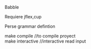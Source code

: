 Babble

Requiere jflex,cup

Perse grammar defintion

make compile 		//to compile proyect  
make interactive	//interactive read input   

	 
